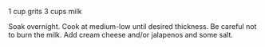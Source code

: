 1 cup grits
3 cups milk


Soak overnight. Cook at medium-low until desired thickness. Be careful not to burn the milk. Add cream cheese and/or jalapenos and some salt.
